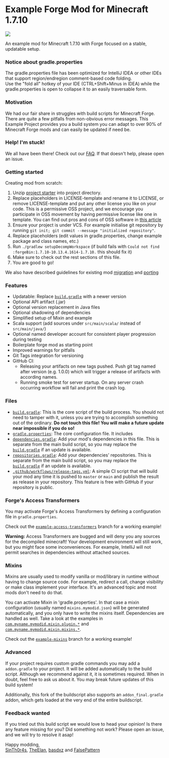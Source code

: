 # Example Forge Mod for Minecraft 1.7.10

[![](https://github.com/FalsePattern/ExampleMod1.7.10/actions/workflows/build-and-test.yml/badge.svg)](https://github.com/FalsePattern/ExampleMod1.7.10/actions/workflows/build-and-test.yml)

An example mod for Minecraft 1.7.10 with Forge focused on a stable, updatable setup.

### Notice about gradle.properties
The gradle.properties file has been optimized for IntelliJ IDEA or other IDEs that support region/endregion
comment-based code folding.<br>
Use the "fold all" hotkey of your IDE (CTRL+Shift+Minus in IDEA) while the gradle.properties
is open to collapse it to an easily traversable form.

### Motivation

We had our fair share in struggles with build scripts for Minecraft Forge. There are quite a few pitfalls from
non-obvious error messages. This Example Project provides you a build system you can adapt to over 90% of Minecraft
Forge mods and can easily be updated if need be.

### Help! I'm stuck!

We all have been there! Check out our [FAQ](https://github.com/FalsePattern/ExampleMod1.7.10/blob/main/docs/FAQ.md).
If that doesn't help, please open an issue.

### Getting started

Creating mod from scratch:
1. Unzip [project starter](https://github.com/FalsePattern/ExampleMod1.7.10/releases/download/latest-packages/starter.zip) into project directory.
2. Replace placeholders in LICENSE-template and rename it to LICENSE, or remove LICENSE-template and put any other
license you like on your code. This is a permissive OSS project, and we encourage you participate in OSS movement by
having permissive license like one in template. You can find out pros and cons of OSS software in
[this article](https://www.freecodecamp.org/news/what-is-great-about-developing-open-source-and-what-is-not/)
3. Ensure your project is under VCS. For example initialise git repository by running `git init; git commit --message "initialized repository"`.
4. Replace placeholders (edit values in gradle.properties, change example package and class names, etc.)
5. Run `./gradlew setupDecompWorkspace` (if build fails with `Could not find :forgeBin:1.7.10-10.13.4.1614-1.7.10.` this should fix it)
6. Make sure to check out the rest sections of this file.
7. You are good to go!

We also have described guidelines for existing mod [migration](docs/migration.md) and [porting](docs/porting.md)

### Features

 - Updatable: Replace [`build.gradle`](https://github.com/FalsePattern/ExampleMod1.7.10/blob/main/build.gradle) with a newer version
 - Optional API artifact (.jar)
 - Optional version replacement in Java files
 - Optional shadowing of dependencies
 - Simplified setup of Mixin and example
 - Scala support (add sources under `src/main/scala/` instead of `src/main/java/`)
 - Optional named developer account for consistent player progression during testing
 - Boilerplate forge mod as starting point
 - Improved warnings for pitfalls
 - Git Tags integration for versioning
 - GitHub CI:
   - Releasing your artifacts on new tags pushed. Push git tag named after version (e.g. 1.0.0) which will trigger a
 release of artifacts with according names.
   - Running smoke test for server startup. On any server crash occurring workflow will fail and print the crash log.

### Files
 - [`build.gradle`](https://github.com/FalsePattern/ExampleMod1.7.10/blob/main/build.gradle): This is the core script of 
the build process. You should not need to tamper with it, unless you are trying to accomplish something out of the
ordinary. __Do not touch this file! You will make a future update near impossible if you do so!__
 - [`gradle.properties`](https://github.com/FalsePattern/ExampleMod1.7.10/blob/main/gradle.properties): The core configuration file. It includes 
 - [`dependencies.gradle`](https://github.com/FalsePattern/ExampleMod1.7.10/blob/main/dependencies.gradle): Add your mod's
dependencies in this file. This is separate from the main build script, so you may replace the
[`build.gradle`](https://github.com/FalsePattern/ExampleMod1.7.10/blob/main/build.gradle) if an update is available.
 - [`repositories.gradle`](https://github.com/FalsePattern/ExampleMod1.7.10/blob/main/repositories.gradle): Add your
dependencies' repositories. This is separate from the main build script, so you may replace the
[`build.gradle`](https://github.com/FalsePattern/ExampleMod1.7.10/blob/main/build.gradle) if an update is available.
 - [`.github/workflows/release-tags.yml`](https://github.com/FalsePattern/ExampleMod1.7.10/blob/main/.github/workflows/release-tags.yml):
A simple CI script that will build your mod any time it is pushed to `master` or `main` and publish the result as
release in your repository. This feature is free with GitHub if your repository is public.

### Forge's Access Transformers

You may activate Forge's Access Transformers by defining a configuration file in `gradle.properties`.

Check out the
[`example-access-transformers`](https://github.com/FalsePattern/ExampleMod1.7.10/tree/example-access-transformers) branch
for a working example!

__Warning:__ Access Transformers are bugged and will deny you any sources for the decompiled minecraft! Your development
environment will still work, but you might face some inconveniences. For example, IntelliJ will not permit searches in
dependencies without attached sources.

### Mixins

Mixins are usually used to modify vanilla or mod/library in runtime without having to change source code. For example,
redirect a call, change visibility or make class implement your interface. It's an advanced topic and most mods don't need to do that.

You can activate Mixin in 'gradle.properties'. In that case a mixin configuration (usually named `mixins.mymodid.json`)
will be generated automatically, and you only have to write the mixins itself. Dependencies are handled as well.
Take a look at the examples in
[`com.myname.mymodid.mixin.plugin.*`](https://github.com/FalsePattern/ExampleMod1.7.10/tree/example-mixins/src/main/java/com/myname/mymodid/mixin/plugin)
and [`com.myname.mymodid.mixin.mixins.*`](https://github.com/FalsePattern/ExampleMod1.7.10/tree/example-mixins/src/main/java/com/myname/mymodid/mixin/mixins). 

Check out the [`example-mixins`](https://github.com/FalsePattern/ExampleMod1.7.10/tree/example-mixins) branch for a
working example!

### Advanced

If your project requires custom gradle commands you may add a `addon.gradle` to your project. It will be added
automatically to the build script. Although we recommend against it, it is sometimes required. When in doubt,
feel free to ask us about it. You may break future updates of this build system!

Additionally, this fork of the buildscript also supports an `addon_final.gradle` addon, which gets loaded at the very
end of the entire buildscript.

### Feedback wanted

If you tried out this build script we would love to head your opinion! Is there any feature missing for you? Did
something not work? Please open an issue, and we will try to resolve it asap!

Happy modding, \
[SinTh0r4s](https://github.com/SinTh0r4s), [TheElan](https://github.com/TheElan), [basdxz](https://github.com/basdxz) and [FalsePattern](https://github.com/FalsePattern)

